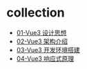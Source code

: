 # collection

- [01-Vue3 设计思想](01-Vue3设计思想.md)
- [02-Vue3 架构介绍](02-Vue3架构介绍.md)
- [03-Vue3 开发环境搭建](03-Vue3开发环境搭建.md)
- [04-Vue3 响应式原理](04-Vue3响应式原理.md)

